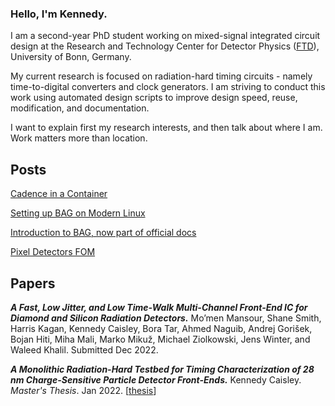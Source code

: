 ### Hello, I'm Kennedy.

I am a second-year PhD student working on mixed-signal integrated circuit design at the Research and Technology Center for Detector Physics ([FTD](https://www.ftd.uni-bonn.de/en/homepage?set_language=en)), University of Bonn, Germany.

My current research is focused on radiation-hard timing circuits - namely time-to-digital converters and clock generators. I am striving to conduct this work using automated design scripts to improve design speed, reuse, modification, and documentation.



I want to explain first my research interests, and then talk about where I am. Work matters more than location.



## Posts

[Cadence in a Container]()

[Setting up BAG on Modern Linux]()

[Introduction to BAG, now part of official docs]()

[Pixel Detectors FOM]()



## Papers

***A Fast, Low Jitter, and Low Time-Walk Multi-Channel Front-End IC for Diamond and Silicon Radiation Detectors.***
Mo’men Mansour, Shane Smith, Harris Kagan, Kennedy Caisley, Bora Tar, Ahmed Naguib, Andrej Gorišek, Bojan Hiti, Miha Mali, Marko Mikuž, Michael Ziolkowski, Jens Winter, and Waleed Khalil. Submitted Dec 2022.

***A Monolithic Radiation-Hard Testbed for Timing Characterization of 28 nm Charge-Sensitive Particle Detector Front-Ends.***
Kennedy Caisley. *Master's Thesis*. Jan 2022. [[thesis](https://etd.ohiolink.edu/apexprod/rws_olink/r/1501/10?p10_accession_num=osu1641540254490753)]



